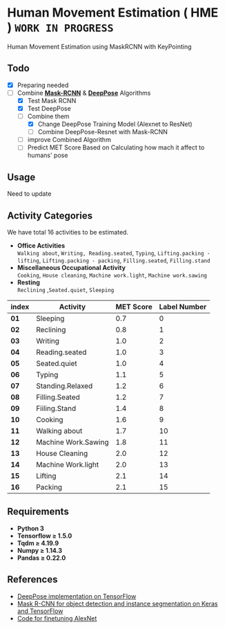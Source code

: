 # Human Movement Estimation ( HME ) `WORK IN PROGRESS`
Human Movement Estimation using MaskRCNN with KeyPointing

## Todo
- [X] Preparing needed
- [ ] Combine **[Mask-RCNN](https://github.com/matterport/Mask_RCNN)** & **[DeepPose](https://github.com/ys7yoo/deeppose)** Algorithms
  - [X] Test Mask RCNN   
  - [X] Test DeepPose      
  - [ ] Combine them
    - [X] Change DeepPose Training Model (Alexnet to ResNet) 
    - [ ] Combine DeepPose-Resnet with Mask-RCNN
  - [ ] improve Combined Algorithm
  - [ ] Predict MET Score Based on Calculating how mach it affect to humans' pose
## Usage
Need to update

## Activity Categories
We have total 16 activities to be estimated.

* **Office Activities<br/>**
  `Walking about`, `Writing, Reading.seated`, `Typing`, `Lifting.packing - lifting`, `Lifting.packing - packing`, `Filling.seated`, `Filling.stand`<br />
* **Miscellaneous Occupational Activity<br />**
`Cooking`, `House cleaning`, `Machine work.light`, `Machine work.sawing`<br />
* **Resting<br />**
`Reclining` ,`Seated.quiet`, `Sleeping`<br />

 index | Activity | MET Score | Label Number
 ------|----------|-----------|-------------
 **01** | Sleeping | 0.7 | 0
 **02** |Reclining | 0.8 | 1
 **03** |Writing | 1.0 | 2
 **04** |Reading.seated | 1.0 | 3
 **05** |Seated.quiet | 1.0 | 4
 **06** |Typing | 1.1 | 5
 **07** |Standing.Relaxed | 1.2 | 6
 **08** |Filling.Seated | 1.2 | 7
 **09** |Fiiling.Stand | 1.4 | 8
 **10** |Cooking | 1.6 | 9
 **11** |Walking about | 1.7 | 10
 **12** |Machine Work.Sawing | 1.8 | 11
 **13** |House Cleaning | 2.0 | 12
 **14** |Machine Work.light | 2.0 | 13
 **15** |Lifting | 2.1 | 14
 **16** |Packing | 2.1 | 15

## Requirements
- **Python 3**
- **Tensorflow ≥ 1.5.0**
- **Tqdm ≥ 4.19.9**
- **Numpy ≥ 1.14.3**
- **Pandas ≥ 0.22.0**

## References
- [DeepPose implementation on TensorFlow](https://github.com/asanakoy/deeppose_tf)
- [Mask R-CNN for object detection and instance segmentation on Keras and TensorFlow](https://github.com/matterport/Mask_RCNN)
- [Code for finetuning AlexNet](https://github.com/kratzert/finetune_alexnet_with_tensorflow)
